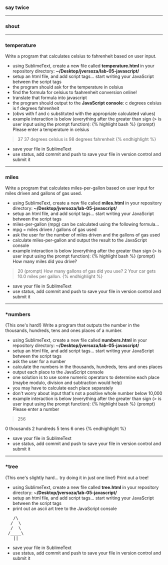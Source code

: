 ### say twice

<hr>

### shout

<hr>

### temperature

Write a program that calculates celsius to fahrenheit based on user input.

* using SublimeText, create a new file called __temperature.html__ in your repository directory: __~/Desktop/jversoza/lab-05-javascript/__
* setup an html file, and add script tags... start writing your JavaScript between the script tags
* the program should ask for the temperature in celsius
* find the formula for celsius to faahrenheit conversion online!
* translate that formula into javascript 
* the program should output to the __JavaScript console__: c degrees celsius is f degrees fahrenheit
* (obvs with f and c substituted with the appropriate calculated values)
* example interaction is below (everything after the greater than sign (&gt; is user input using the prompt function):
{% highlight bash %}
(prompt) Please enter a temperature in celsius
> 37
37 degrees celsius is 98 degrees fahrenheit
{% endhighlight %}
* save your file in SublimeText
* use status, add commit and push to save your file in version control and submit it

<hr>

### miles

Write a program that calculates miles-per-gallon based on user input for miles driven and gallons of gas used.

* using SublimeText, create a new file called __miles.html__ in your repository directory: __~/Desktop/jversoza/lab-05-javascript/__
* setup an html file, and add script tags... start writing your JavaScript between the script tags
* miles-per-gallon (mpg) can be calculated using the following formula... 
* mpg = miles driven / gallons of gas used 
* ask the user for the number of miles driven and the gallons of gas used
* calculate miles-per-gallon and output the result to the JavaScript console
* example interaction is below (everything after the greater than sign (&gt; is user input using the prompt function):
{% highlight bash %}
(prompt) How many miles did you drive?
>20
(prompt) How many gallons of gas did you use?
>2
Your car gets 10.0 miles per gallon.
{% endhighlight %}
* save your file in SublimeText
* use status, add commit and push to save your file in version control and submit it

<hr>

### \*numbers
(This one's hard!) Write a program that outputs the number in the thousands, hundreds, tens and ones places of a number. 

* using SublimeText, create a new file called __numbers.html__ in your repository directory: __~/Desktop/jversoza/lab-05-javascript/__
* setup an html file, and add script tags... start writing your JavaScript between the script tags
* ask the user for a number
* calculate the numbers in the thousands, hundreds, tens and ones places
* output each place to the JavaScript console
* one solution is to use some numeric operators to determine each place (maybe modulo, division and subtraction would help)
* you may have to calculate each place separately
* don't worry about input that's not a positive whole number below 10,000
* example interaction is below (everything after the greater than sign (&gt; is user input using the prompt function):
{% highlight bash %}
(prompt) Please enter a number
> 256

0 thousands
2 hundreds
5 tens
6 ones
{% endhighlight %}
* save your file in SublimeText
* use status, add commit and push to save your file in version control and submit it

<hr>

### \*tree

(This one's slightly hard... try doing it in just one line!) Print out a tree!

* using SublimeText, create a new file called __tree.html__ in your repository directory: __~/Desktop/jversoza/lab-05-javascript/__
* setup an html file, and add script tags... start writing your JavaScript between the script tags
* print out an ascii art tree to the JavaScript console
<pre>
   /\
  /  \
  /  \
 /____\
   ||
</pre>
* save your file in SublimeText
* use status, add commit and push to save your file in version control and submit it

